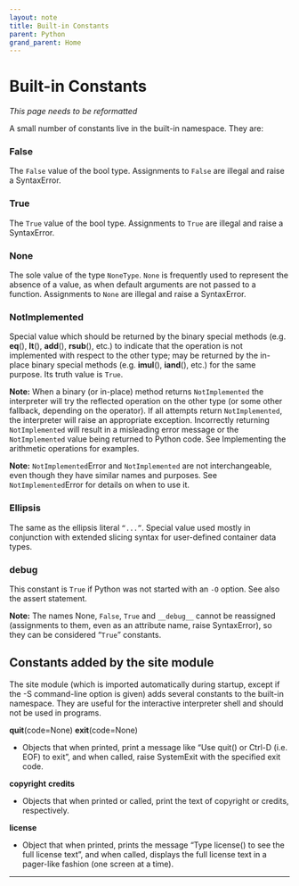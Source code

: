 ```yaml
---
layout: note
title: Built-in Constants
parent: Python
grand_parent: Home
---
```


# Built-in Constants

_This page needs to be reformatted_

A small number of constants live in the built-in namespace. They are:

### False

The `False` value of the bool type. Assignments to `False` are illegal and raise a SyntaxError.

### True

The `True` value of the bool type. Assignments to `True` are illegal and raise a SyntaxError.

### None

The sole value of the type `NoneType`. `None` is frequently used to represent the absence of a value, as when default arguments are not passed to a function. Assignments to `None` are illegal and raise a SyntaxError.

### NotImplemented

Special value which should be returned by the binary special methods (e.g. **eq**(), **lt**(), **add**(), **rsub**(), etc.) to indicate that the operation is not implemented with respect to the other type; may be returned by the in-place binary special methods (e.g. **imul**(), **iand**(), etc.) for the same purpose. Its truth value is `True`.

**Note:** When a binary (or in-place) method returns `NotImplemented` the interpreter will try the reflected operation on the other type (or some other fallback, depending on the operator). If all attempts return `NotImplemented`, the interpreter will raise an appropriate exception. Incorrectly returning `NotImplemented` will result in a misleading error message or the `NotImplemented` value being returned to Python code.
See Implementing the arithmetic operations for examples.

**Note:** `NotImplemented`Error and `NotImplemented` are not interchangeable, even though they have similar names and purposes. See `NotImplemented`Error for details on when to use it.

### Ellipsis

The same as the ellipsis literal `“...”`. Special value used mostly in conjunction with extended slicing syntax for user-defined container data types.

### **debug**

This constant is `True` if Python was not started with an `-O` option. See also the assert statement.

**Note:** The names None, `False`, `True` and `__debug__` cannot be reassigned (assignments to them, even as an attribute name, raise SyntaxError), so they can be considered “`True`” constants.

## Constants added by the site module

The site module (which is imported automatically during startup, except if the -S command-line option is given) adds several constants to the built-in namespace. They are useful for the interactive interpreter shell and should not be used in programs.

**quit**(code=None)
**exit**(code=None)

- Objects that when printed, print a message like “Use quit() or Ctrl-D (i.e. EOF) to exit”, and when called, raise SystemExit with the specified exit code.

**copyright**
**credits**

- Objects that when printed or called, print the text of copyright or credits, respectively.

**license**

- Object that when printed, prints the message “Type license() to see the full license text”, and when called, displays the full license text in a pager-like fashion (one screen at a time).

---
